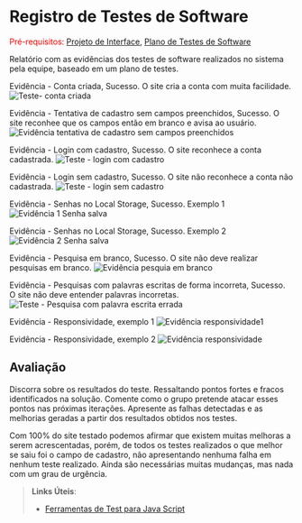 # Registro de Testes de Software

<span style="color:red">Pré-requisitos: <a href="3-Projeto de Interface.md"> Projeto de Interface</a></span>, <a href="8-Plano de Testes de Software.md"> Plano de Testes de Software</a>

Relatório com as evidências dos testes de software realizados no sistema pela equipe, baseado em um plano de testes.

Evidência - Conta criada, Sucesso. O site cria a conta com muita facilidade.
![Teste- conta criada](https://github.com/ICEI-PUC-Minas-PMV-ADS/PMV-ADS-2023-1-E1-PROJ-WEB-T15-Time3-CineGuide/assets/128644865/c1ec8eeb-6558-4030-9bc3-6342c84a4322)

Evidência - Tentativa de cadastro sem campos preenchidos, Sucesso. O site reconhee que os campos então em branco e avisa ao usuário.
![Evidência tentativa de cadastro sem campos preenchidos](https://github.com/ICEI-PUC-Minas-PMV-ADS/PMV-ADS-2023-1-E1-PROJ-WEB-T15-Time3-CineGuide/assets/128644865/184d3811-47b3-40b9-9220-b31786b55b3b)

Evidência - Login com cadastro, Sucesso. O site reconhece a conta cadastrada.
![Teste - login com cadastro](https://github.com/ICEI-PUC-Minas-PMV-ADS/PMV-ADS-2023-1-E1-PROJ-WEB-T15-Time3-CineGuide/assets/128644865/d2c02f2b-4a40-4303-a29b-80351f42192d)

Evidência - Login sem cadastro, Sucesso. O site não reconhece a conta não cadastrada.
![Teste - login sem cadastro](https://github.com/ICEI-PUC-Minas-PMV-ADS/PMV-ADS-2023-1-E1-PROJ-WEB-T15-Time3-CineGuide/assets/128644865/2673183c-b931-4b9c-b329-162c96a6266f)

Evidência - Senhas no Local Storage, Sucesso. Exemplo 1
![Evidência 1 Senha salva](https://github.com/ICEI-PUC-Minas-PMV-ADS/PMV-ADS-2023-1-E1-PROJ-WEB-T15-Time3-CineGuide/assets/128644865/b5efd692-ffd7-43e6-80a4-27ddd3df5d6c)

Evidência - Senhas no Local Storage, Sucesso. Exemplo 2
![Evidência 2 Senha salva](https://github.com/ICEI-PUC-Minas-PMV-ADS/PMV-ADS-2023-1-E1-PROJ-WEB-T15-Time3-CineGuide/assets/128644865/18aa7424-4861-445e-aada-316010e3eb50)

Evidência - Pesquisa em branco, Sucesso. O site não deve realizar pesquisas em branco.
![Evidência pesquia em branco](https://github.com/ICEI-PUC-Minas-PMV-ADS/PMV-ADS-2023-1-E1-PROJ-WEB-T15-Time3-CineGuide/assets/128644865/a0e96427-bc8a-4825-98b1-bd90f3666841)

Evidência - Pesquisas com palavras escritas de forma incorreta, Sucesso. O site não deve entender palavras incorretas.
![Teste - Pesquisa com palavra escrita errada ](https://github.com/ICEI-PUC-Minas-PMV-ADS/PMV-ADS-2023-1-E1-PROJ-WEB-T15-Time3-CineGuide/assets/128644865/51e7d62d-51ad-45f8-a629-3c9cd24b8ab7)

Evidência - Responsividade, exemplo 1
![Evidência responsividade1](https://github.com/ICEI-PUC-Minas-PMV-ADS/PMV-ADS-2023-1-E1-PROJ-WEB-T15-Time3-CineGuide/assets/128644865/0d664048-0b34-483b-92df-6bdb32047ca4)

Evidência - Responsividade, exemplo 2
![Evidência responsividade ](https://github.com/ICEI-PUC-Minas-PMV-ADS/PMV-ADS-2023-1-E1-PROJ-WEB-T15-Time3-CineGuide/assets/128644865/f9b0f4b6-61dc-4fff-bcbe-b47b28ad704f)

## Avaliação

Discorra sobre os resultados do teste. Ressaltando pontos fortes e fracos identificados na solução. Comente como o grupo pretende atacar esses pontos nas próximas iterações. Apresente as falhas detectadas e as melhorias geradas a partir dos resultados obtidos nos testes.

Com 100% do site testado podemos afirmar que existem muitas melhoras a serem acrescentadas, porém, de todos os testes realizados o que melhor se saiu foi o campo de cadastro, não apresentando nenhuma falha em nenhum teste realizado. Ainda são necessárias muitas mudanças, mas nada com um grau de urgência.

> **Links Úteis**:
> - [Ferramentas de Test para Java Script](https://geekflare.com/javascript-unit-testing/)
